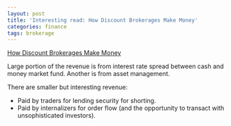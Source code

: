 ```yaml
---
layout: post
title: 'Interesting read: How Discount Brokerages Make Money'
categories: finance
tags: brokerage
---
```


[How Discount Brokerages Make Money](https://www.kalzumeus.com/2019/6/26/how-brokerages-make-money/)

Large portion of the revenue is from interest rate spread between cash and money market fund.
Another is from asset management.

There are smaller but interesting revenue:
- Paid by traders for lending security for shorting.
- Paid by internalizers for order flow (and the opportunity to transact with unsophisticated investors).
